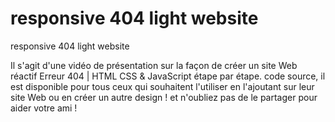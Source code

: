 # responsive 404 light website

responsive 404 light website

Il s'agit d'une vidéo de présentation sur la façon de créer un site Web réactif Erreur 404 | HTML CSS & JavaScript étape par étape.
code source, il est disponible pour tous ceux qui souhaitent l'utiliser en l'ajoutant sur leur site Web ou en créer un autre design !
et n'oubliez pas de le partager pour aider votre ami !


